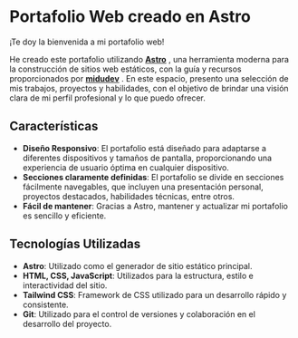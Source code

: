 # Portafolio Web creado en Astro

¡Te doy la bienvenida a mi portafolio web!


He creado este portafolio utilizando **[Astro](https://astro.build/)**
, una herramienta moderna para la construcción de sitios web estáticos, con la guía y recursos proporcionados por **[midudev](https://www.youtube.com/@midulive)** . En este espacio, presento una selección de mis trabajos, proyectos y habilidades, con el objetivo de brindar una visión clara de mi perfil profesional y lo que puedo ofrecer.

## Características

- **Diseño Responsivo**: El portafolio está diseñado para adaptarse a diferentes dispositivos y tamaños de pantalla, proporcionando una experiencia de usuario óptima en cualquier dispositivo.
- **Secciones claramente definidas**: El portafolio se divide en secciones fácilmente navegables, que incluyen una presentación personal, proyectos destacados, habilidades técnicas, entre otros.
- **Fácil de mantener**: Gracias a Astro, mantener y actualizar mi portafolio es sencillo y eficiente.

## Tecnologías Utilizadas

- **Astro**: Utilizado como el generador de sitio estático principal.
- **HTML, CSS, JavaScript**: Utilizados para la estructura, estilo e interactividad del sitio.
- **Tailwind CSS**: Framework de CSS utilizado para un desarrollo rápido y consistente.
- **Git**: Utilizado para el control de versiones y colaboración en el desarrollo del proyecto.


